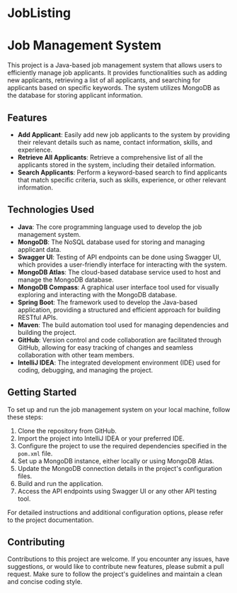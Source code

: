 # JobListing

# Job Management System

This project is a Java-based job management system that allows users to efficiently manage job applicants. It provides functionalities such as adding new applicants, retrieving a list of all applicants, and searching for applicants based on specific keywords. The system utilizes MongoDB as the database for storing applicant information.

## Features

- **Add Applicant**: Easily add new job applicants to the system by providing their relevant details such as name, contact information, skills, and experience.
- **Retrieve All Applicants**: Retrieve a comprehensive list of all the applicants stored in the system, including their detailed information.
- **Search Applicants**: Perform a keyword-based search to find applicants that match specific criteria, such as skills, experience, or other relevant information.

## Technologies Used

- **Java**: The core programming language used to develop the job management system.
- **MongoDB**: The NoSQL database used for storing and managing applicant data.
- **Swagger UI**: Testing of API endpoints can be done using Swagger UI, which provides a user-friendly interface for interacting with the system.
- **MongoDB Atlas**: The cloud-based database service used to host and manage the MongoDB database.
- **MongoDB Compass**: A graphical user interface tool used for visually exploring and interacting with the MongoDB database.
- **Spring Boot**: The framework used to develop the Java-based application, providing a structured and efficient approach for building RESTful APIs.
- **Maven**: The build automation tool used for managing dependencies and building the project.
- **GitHub**: Version control and code collaboration are facilitated through GitHub, allowing for easy tracking of changes and seamless collaboration with other team members.
- **IntelliJ IDEA**: The integrated development environment (IDE) used for coding, debugging, and managing the project.

## Getting Started

To set up and run the job management system on your local machine, follow these steps:

1. Clone the repository from GitHub.
2. Import the project into IntelliJ IDEA or your preferred IDE.
3. Configure the project to use the required dependencies specified in the `pom.xml` file.
4. Set up a MongoDB instance, either locally or using MongoDB Atlas.
5. Update the MongoDB connection details in the project's configuration files.
6. Build and run the application.
7. Access the API endpoints using Swagger UI or any other API testing tool.

For detailed instructions and additional configuration options, please refer to the project documentation.

## Contributing

Contributions to this project are welcome. If you encounter any issues, have suggestions, or would like to contribute new features, please submit a pull request. Make sure to follow the project's guidelines and maintain a clean and concise coding style.

